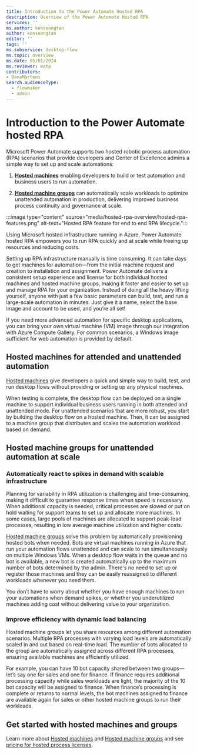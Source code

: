 ```yaml
---
title: Introduction to the Power Automate Hosted RPA
description: Overview of the Power Automate Hosted RPA
services: ''
ms.author: kenseongtan
author: kenseongtan
editor: ''
tags: ''
ms.subservice: desktop-flow
ms.topic: overview
ms.date: 05/01/2024
ms.reviewer: matp
contributors:
- DanaMartens
search.audienceType: 
  - flowmaker
  - admin
---
```

# Introduction to the Power Automate hosted RPA

Microsoft Power Automate supports two hosted robotic process automation (RPA) scenarios that provide developers and Center of Excellence admins a simple way to set up and scale automations:

1. [**Hosted machines**](hosted-machines.md) enabling developers to build or test automation and business users to run automation.

2. [**Hosted machine groups**](hosted-machine-groups.md) can automatically scale workloads to optimize unattended automation in production, delivering improved business process continuity and governance at scale.

:::image type="content" source="media/hosted-rpa-overview/hosted-rpa-features.png" alt-text="Hosted RPA feature for end to end RPA lifecycle.":::

Using Microsoft hosted infrastructure running in Azure, Power Automate hosted RPA empowers you to run RPA quickly and at scale while freeing up resources and reducing costs.

Setting up RPA infrastructure manually is time consuming. It can take days to get machines for automation—from the initial machine request and creation to installation and assignment. Power Automate delivers a consistent setup experience and license for both individual hosted machines and hosted machine groups, making it faster and easier to set up and manage RPA for your organization. Instead of doing all the heavy lifting yourself, anyone with just a few basic parameters can build, test, and run a large-scale automation in minutes. Just give it a name, select the base image and account to be used, and you’re all set!

If you need more advanced automation for specific desktop applications, you can bring your own virtual machine (VM) image through our integration with Azure Compute Gallery. For common scenarios, a Windows image sufficient for web automation is provided by default.

## Hosted machines for attended and unattended automation

[Hosted machines](hosted-machines.md) give developers a quick and simple way to build, test, and run desktop flows without providing or setting up any physical machines.

When testing is complete, the desktop flow can be deployed on a single machine to support individual business users running in both attended and unattended mode. For unattended scenarios that are more robust, you start by building the desktop flow on a hosted machine. Then, it can be assigned to a machine group that distributes and scales the automation workload based on demand.

## Hosted machine groups for unattended automation at scale

### Automatically react to spikes in demand with scalable infrastructure

Planning for variability in RPA utilization is challenging and time-consuming, making it difficult to guarantee response times when speed is necessary. When additional capacity is needed, critical processes are slowed or put on hold waiting for support teams to set up and allocate more machines. In some cases, large pools of machines are allocated to support peak-load processes, resulting in low average machine utilization and higher costs.

[Hosted machine groups](hosted-machine-groups.md) solve this problem by automatically provisioning hosted bots when needed. Bots are virtual machines running in Azure that run your automation flows unattended and can scale to run simultaneously on multiple Windows VMs. When a desktop flow waits in the queue and no bot is available, a new bot is created automatically up to the maximum number of bots determined by the admin. There's no need to set up or register those machines and they can be easily reassigned to different workloads whenever you need them.

You don’t have to worry about whether you have enough machines to run your automations when demand spikes, or whether you underutilized machines adding cost without delivering value to your organization.

### Improve efficiency with dynamic load balancing

Hosted machine groups let you share resources among different automation scenarios. Multiple RPA processes with varying load levels are automatically scaled in and out based on real-time load. The number of bots allocated to the group are automatically assigned across different RPA processes, ensuring available machines are efficiently utilized.

For example, you can have 10 bot capacity shared between two groups—let’s say one for sales and one for finance. If finance requires additional processing capacity while sales workloads are light, the majority of the 10 bot capacity will be assigned to finance. When finance’s processing is complete or returns to normal levels, the bot machines assigned to finance are available again for sales or other hosted machine groups to run their workloads.

## Get started with hosted machines and groups

Learn more about [Hosted machines](hosted-machines.md) and [Hosted machine groups](hosted-machine-groups.md) and see [pricing for hosted process licenses](https://powerautomate.microsoft.com/pricing/).